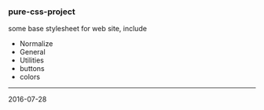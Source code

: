 ### pure-css-project

some base stylesheet for web site, include

- Normalize
- General
- Utilities
- buttons
- colors

--------
2016-07-28